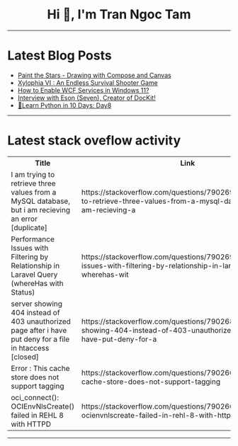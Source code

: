 <h1 align="center">Hi 👋, I'm Tran Ngoc Tam</h1>

---

# Latest Blog Posts 
<!-- BLOG-POST-LIST:START -->
- [Paint the Stars - Drawing with Compose and Canvas](https://dev.to/eevajonnapanula/paint-the-stars-drawing-with-compose-and-canvas-5m5)
- [Xylophia VI : An Endless Survival Shooter Game](https://dev.to/codevsom/xylophia-vi-an-endless-survival-shooter-game-58l9)
- [How to Enable WCF Services in Windows 11?](https://dev.to/winsides/how-to-enable-wcf-services-in-windows-11-go)
- [Interview with Eson &lpar;Seven&rpar;, Creator of DocKit!](https://dev.to/crabnebula/interview-with-eson-seven-creator-of-dockit-1g6f)
- [🎁Learn Python in 10 Days: Day8](https://dev.to/johnjava/learn-python-in-10-days-day8-17i0)
<!-- BLOG-POST-LIST:END -->

---

# Latest stack oveflow activity
<table>
  <tr><th>Title</th><th>Link</th></tr>
  <!-- STACKOVERFLOW:START --><tr><td>I am trying to retrieve three values from a MySQL database, but i am recieving an error [duplicate]</td><td>https://stackoverflow.com/questions/79026905/i-am-trying-to-retrieve-three-values-from-a-mysql-database-but-i-am-recieving-a</td></tr><tr><td>Performance Issues with Filtering by Relationship in Laravel Query &lpar;whereHas with Status&rpar;</td><td>https://stackoverflow.com/questions/79026904/performance-issues-with-filtering-by-relationship-in-laravel-query-wherehas-wit</td></tr><tr><td>server showing 404 instead of 403 unauthorized page after i have put deny for a file in htaccess [closed]</td><td>https://stackoverflow.com/questions/79026813/server-showing-404-instead-of-403-unauthorized-page-after-i-have-put-deny-for-a</td></tr><tr><td>Error : This cache store does not support tagging</td><td>https://stackoverflow.com/questions/79026699/error-this-cache-store-does-not-support-tagging</td></tr><tr><td>oci_connect&lpar;&rpar;: OCIEnvNlsCreate&lpar;&rpar; failed in REHL 8 with HTTPD</td><td>https://stackoverflow.com/questions/79026688/oci-connect-ocienvnlscreate-failed-in-rehl-8-with-httpd</td></tr><!-- STACKOVERFLOW:END -->
</table>

---


